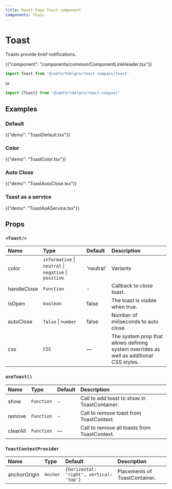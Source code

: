 ```yaml
---
title: React Page Toast component
components: Toast
---
```


# Toast

<p class="description">Toasts provide brief notifications.</p>

{{"component": "components/common/ComponentLinkHeader.tsx"}}

```jsx
import Toast from '@comfortdelgro/react-compass/toast'
```

or

```jsx
import {Toast} from '@comfortdelgro/react-compass'
```

## Examples

### Default

{{"demo": "ToastDefault.tsx"}}

### Color

{{"demo": "ToastColor.tsx"}}

### Auto Close

{{"demo": "ToastAutoClose.tsx"}}

### Toast as a service

{{"demo": "ToastAsAService.tsx"}}

## Props

### `<Toast/>`

| Name        | Type                                                   | Default   | Description                                                                             |
| :---------- | :----------------------------------------------------- | :-------- | :-------------------------------------------------------------------------------------- |
| color       | `informative` \| `neutral` \| `negative` \| `positive` | 'neutral' | Variants                                                                                |
| handleClose | `Function`                                             | -         | Callback to close toast.                                                                |
| isOpen      | `boolean`                                              | false     | The toast is visible when true.                                                         |
| autoClose   | `false` \| `number`                                    | false     | Number of miliseconds to auto close.                                                    |
| css         | `CSS`                                                  | —         | The system prop that allows defining system overrides as well as additional CSS styles. |

### `useToast()`

| Name     | Type       | Default | Description                                  |
| :------- | :--------- | :------ | :------------------------------------------- |
| show     | `Function` | -       | Call to add toast to show in ToastContainer. |
| remove   | `Function` | -       | Call to remove toast from ToastContext.      |
| clearAll | `Function` | —       | Call to remove all toasts from ToastContext. |

### `ToastContextProvider`

| Name         | Type     | Default                                  | Description                   |
| :----------- | :------- | :--------------------------------------- | :---------------------------- |
| anchorOrigin | `Anchor` | `{horizontal: 'right', vertical: 'top'}` | Placements of ToastContainer. |
